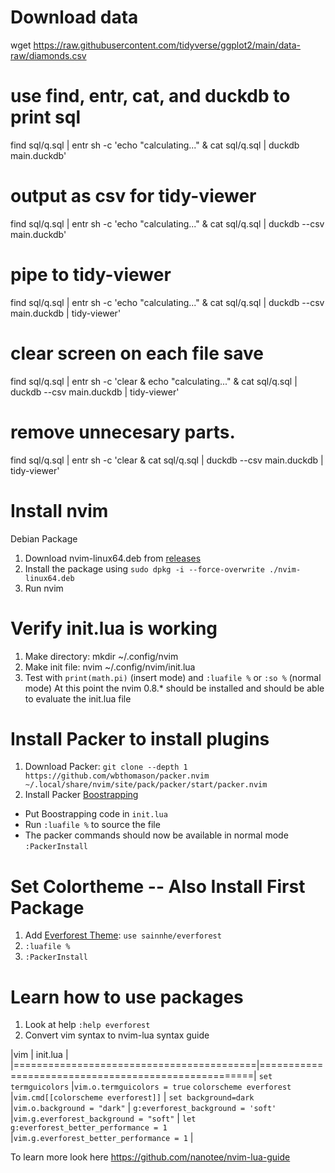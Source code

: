 # Download data
wget https://raw.githubusercontent.com/tidyverse/ggplot2/main/data-raw/diamonds.csv
# use find, entr, cat, and duckdb to print sql
find sql/q.sql | entr sh -c 'echo "calculating..." & cat sql/q.sql | duckdb main.duckdb'
# output as csv for tidy-viewer
find sql/q.sql | entr sh -c 'echo "calculating..." & cat sql/q.sql | duckdb --csv main.duckdb'
# pipe to tidy-viewer
find sql/q.sql | entr sh -c 'echo "calculating..." & cat sql/q.sql | duckdb --csv main.duckdb | tidy-viewer'
# clear screen on each file save
find sql/q.sql | entr sh -c 'clear & echo "calculating..." & cat sql/q.sql | duckdb --csv main.duckdb | tidy-viewer'
# remove unnecesary parts. 
find sql/q.sql | entr sh -c 'clear & cat sql/q.sql | duckdb --csv main.duckdb | tidy-viewer'


# Install nvim
Debian Package
1. Download nvim-linux64.deb from [releases](https://github.com/neovim/neovim/releases)
2. Install the package using `sudo dpkg -i --force-overwrite ./nvim-linux64.deb`
3. Run nvim

# Verify init.lua is working
1. Make directory: mkdir ~/.config/nvim
2. Make init file: nvim ~/.config/nvim/init.lua
3. Test with `print(math.pi)` (insert mode) and `:luafile %` or `:so %` (normal mode)
At this point the nvim 0.8.* should be installed and should be able to evaluate the init.lua file

# Install Packer to install plugins
1. Download Packer: `git clone --depth 1 https://github.com/wbthomason/packer.nvim ~/.local/share/nvim/site/pack/packer/start/packer.nvim`
2. Install Packer [Boostrapping](https://github.com/wbthomason/packer.nvim#bootstrapping)
 - Put Boostrapping code in `init.lua`
 - Run `:luafile %` to source the file
 - The packer commands should now be available in normal mode `:PackerInstall`

# Set Colortheme -- Also Install First Package
1. Add [Everforest Theme](https://github.com/sainnhe/everforest): `use sainnhe/everforest`
2. `:luafile %`
3. `:PackerInstall`

# Learn how to use packages
1. Look at help `:help everforest`
2. Convert vim syntax to nvim-lua syntax guide

|vim                                       | init.lua                                            |
|==========================================|=====================================================|
`set termguicolors`                        |`vim.o.termguicolors = true`
`colorscheme everforest`                   |`vim.cmd[[colorscheme everforest]]`                  |
`set background=dark`                      |`vim.o.background = "dark"`                          |
`g:everforest_background = 'soft'`         |`vim.g.everforest_background = "soft"`               |
`let g:everforest_better_performance = 1`  |`vim.g.everforest_better_performance = 1`            |

To learn more look here https://github.com/nanotee/nvim-lua-guide
